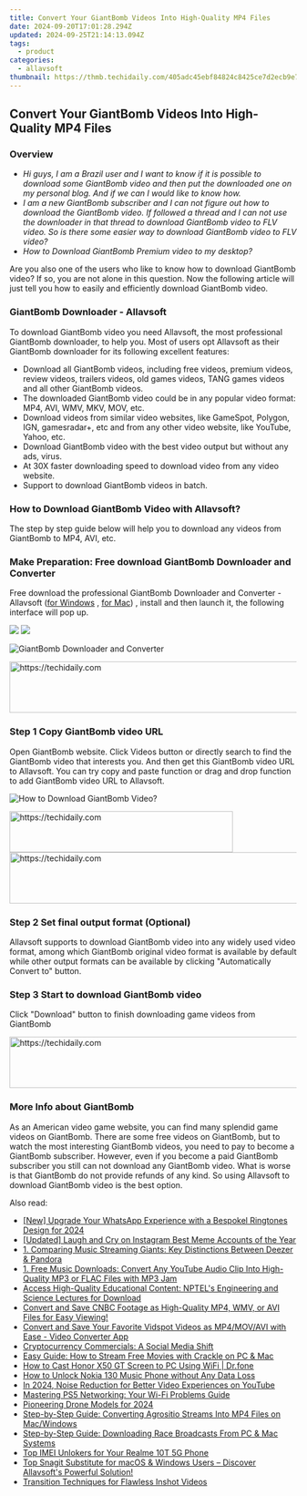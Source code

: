 ```yaml
---
title: Convert Your GiantBomb Videos Into High-Quality MP4 Files
date: 2024-09-20T17:01:28.294Z
updated: 2024-09-25T21:14:13.094Z
tags:
  - product
categories:
  - allavsoft
thumbnail: https://thmb.techidaily.com/405adc45ebf84824c8425ce7d2ecb9e77863385d350fb3dba3386c181908ce4e.jpg
---
```


## Convert Your GiantBomb Videos Into High-Quality MP4 Files

### Overview

* _Hi guys, I am a Brazil user and I want to know if it is possible to download some GiantBomb video and then put the downloaded one on my personal blog. And if we can I would like to know how._
* _I am a new GiantBomb subscriber and I can not figure out how to download the GiantBomb video. If followed a thread and I can not use the downloader in that thread to download GiantBomb video to FLV video. So is there some easier way to download GiantBomb video to FLV video?_
* _How to Download GiantBomb Premium video to my desktop?_

Are you also one of the users who like to know how to download GiantBomb video? If so, you are not alone in this question. Now the following article will just tell you how to easily and efficiently download GiantBomb video.

### GiantBomb Downloader - Allavsoft

To download GiantBomb video you need Allavsoft, the most professional GiantBomb downloader, to help you. Most of users opt Allavsoft as their GiantBomb downloader for its following excellent features:

* Download all GiantBomb videos, including free videos, premium videos, review videos, trailers videos, old games videos, TANG games videos and all other GiantBomb videos.
* The downloaded GiantBomb video could be in any popular video format: MP4, AVI, WMV, MKV, MOV, etc.
* Download videos from similar video websites, like GameSpot, Polygon, IGN, gamesradar+, etc and from any other video website, like YouTube, Yahoo, etc.
* Download GiantBomb video with the best video output but without any ads, virus.
* At 30X faster downloading speed to download video from any video website.
* Support to download GiantBomb videos in batch.

### How to Download GiantBomb Video with Allavsoft?

The step by step guide below will help you to download any videos from GiantBomb to MP4, AVI, etc.

### Make Preparation: Free download GiantBomb Downloader and Converter

Free download the professional GiantBomb Downloader and Converter - Allavsoft ([for Windows](https://tools.techidaily.com/allavsoft/products/) , [for Mac](https://tools.techidaily.com/allavsoft/products/)) , install and then launch it, the following interface will pop up.

[![](https://www.allavsoft.com/how-to/../images/how-to/free-download-win.jpg)](https://tools.techidaily.com/allavsoft/products/) [![](https://www.allavsoft.com/how-to/../images/how-to/free-download-mac.jpg)](https://tools.techidaily.com/allavsoft/products/)

![GiantBomb Downloader and Converter](https://www.allavsoft.com/how-to/../images/allavsoft/screen-shot-600.jpg)

<!-- affiliate ads begin -->
<a href="https://ephamedtechinc.pxf.io/c/5597632/2136619/26400" target="_top" id="2136619">
  <img src="//a.impactradius-go.com/display-ad/26400-2136619" border="0" alt="https://techidaily.com" width="728" height="90"/>
</a>
<img height="0" width="0" src="https://ephamedtechinc.pxf.io/i/5597632/2136619/26400" style="position:absolute;visibility:hidden;" border="0" />
<!-- affiliate ads end -->

### Step 1 Copy GiantBomb video URL

Open GiantBomb website. Click Videos button or directly search to find the GiantBomb video that interests you. And then get this GiantBomb video URL to Allavsoft. You can try copy and paste function or drag and drop function to add GiantBomb video URL to Allavsoft.

![How to Download GiantBomb Video?](https://www.allavsoft.com/how-to/../images/how-to/download-rtmp-video/download-rtmp-video.jpg)

<!-- affiliate ads begin -->
<a href="https://aligracehair.sjv.io/c/5597632/2135373/19272" target="_top" id="2135373">
  <img src="//a.impactradius-go.com/display-ad/19272-2135373" border="0" alt="https://techidaily.com" width="392" height="72"/>
</a>
<img height="0" width="0" src="https://aligracehair.sjv.io/i/5597632/2135373/19272" style="position:absolute;visibility:hidden;" border="0" />
<!-- affiliate ads end -->

<!-- affiliate ads begin -->
<a href="https://appsumo.8odi.net/c/5597632/2144289/7443" target="_top" id="2144289">
  <img src="//a.impactradius-go.com/display-ad/7443-2144289" border="0" alt="https://techidaily.com" width="728" height="90"/>
</a>
<img height="0" width="0" src="https://appsumo.8odi.net/i/5597632/2144289/7443" style="position:absolute;visibility:hidden;" border="0" />
<!-- affiliate ads end -->

### Step 2 Set final output format (Optional)

Allavsoft supports to download GiantBomb video into any widely used video format, among which GiantBomb original video format is available by default while other output formats can be available by clicking "Automatically Convert to" button.

### Step 3 Start to download GiantBomb video

Click "Download" button to finish downloading game videos from GiantBomb

<!-- affiliate ads begin -->
<a href="https://appsumo.8odi.net/c/5597632/2094422/7443" target="_top" id="2094422">
  <img src="//a.impactradius-go.com/display-ad/7443-2094422" border="0" alt="https://techidaily.com" width="728" height="90"/>
</a>
<img height="0" width="0" src="https://appsumo.8odi.net/i/5597632/2094422/7443" style="position:absolute;visibility:hidden;" border="0" />
<!-- affiliate ads end -->

### More Info about GiantBomb

As an American video game website, you can find many splendid game videos on GiantBomb. There are some free videos on GiantBomb, but to watch the most interesting GiantBomb videos, you need to pay to become a GiantBomb subscriber. However, even if you become a paid GiantBomb subscriber you still can not download any GiantBomb video. What is worse is that GiantBomb do not provide refunds of any kind. So using Allavsoft to download GiantBomb video is the best option.

<ins class="adsbygoogle"
     style="display:block"
     data-ad-format="autorelaxed"
     data-ad-client="ca-pub-7571918770474297"
     data-ad-slot="1223367746"></ins>

<ins class="adsbygoogle"
     style="display:block"
     data-ad-client="ca-pub-7571918770474297"
     data-ad-slot="8358498916"
     data-ad-format="auto"
     data-full-width-responsive="true"></ins>

<span class="atpl-alsoreadstyle">Also read:</span>
<div><ul>
<li><a href="https://fox-direct.techidaily.com/new-upgrade-your-whatsapp-experience-with-a-bespokel-ringtones-design-for-2024/"><u>[New] Upgrade Your WhatsApp Experience with a Bespokel Ringtones Design for 2024</u></a></li>
<li><a href="https://instagram-video-files.techidaily.com/updated-laugh-and-cry-on-instagram-best-meme-accounts-of-the-year/"><u>[Updated] Laugh and Cry on Instagram Best Meme Accounts of the Year</u></a></li>
<li><a href="https://fox-tips.techidaily.com/1-comparing-music-streaming-giants-key-distinctions-between-deezer-and-pandora/"><u>1. Comparing Music Streaming Giants: Key Distinctions Between Deezer & Pandora</u></a></li>
<li><a href="https://fox-tips.techidaily.com/1-free-music-downloads-convert-any-youtube-audio-clip-into-high-quality-mp3-or-flac-files-with-mp3-jam/"><u>1. Free Music Downloads: Convert Any YouTube Audio Clip Into High-Quality MP3 or FLAC Files with MP3 Jam</u></a></li>
<li><a href="https://fox-tips.techidaily.com/access-high-quality-educational-content-nptels-engineering-and-science-lectures-for-download/"><u>Access High-Quality Educational Content: NPTEL's Engineering and Science Lectures for Download</u></a></li>
<li><a href="https://fox-tips.techidaily.com/convert-and-save-cnbc-footage-as-high-quality-mp4-wmv-or-avi-files-for-easy-viewing/"><u>Convert and Save CNBC Footage as High-Quality MP4, WMV, or AVI Files for Easy Viewing!</u></a></li>
<li><a href="https://fox-tips.techidaily.com/convert-and-save-your-favorite-vidspot-videos-as-mp4movavi-with-ease-video-converter-app/"><u>Convert and Save Your Favorite Vidspot Videos as MP4/MOV/AVI with Ease - Video Converter App</u></a></li>
<li><a href="https://facebook.techidaily.com/cryptocurrency-commercials-a-social-media-shift/"><u>Cryptocurrency Commercials: A Social Media Shift</u></a></li>
<li><a href="https://fox-tips.techidaily.com/easy-guide-how-to-stream-free-movies-with-crackle-on-pc-and-mac/"><u>Easy Guide: How to Stream Free Movies with Crackle on PC & Mac</u></a></li>
<li><a href="https://screen-mirror.techidaily.com/how-to-cast-honor-x50-gt-screen-to-pc-using-wifi-drfone-by-drfone-android/"><u>How to Cast Honor X50 GT Screen to PC Using WiFi | Dr.fone</u></a></li>
<li><a href="https://easy-unlock-android.techidaily.com/how-to-unlock-nokia-130-music-phone-without-any-data-loss-by-drfone-android/"><u>How to Unlock Nokia 130 Music Phone without Any Data Loss</u></a></li>
<li><a href="https://youtube-stream.techidaily.com/in-2024-noise-reduction-for-better-video-experiences-on-youtube/"><u>In 2024, Noise Reduction for Better Video Experiences on YouTube</u></a></li>
<li><a href="https://games-able.techidaily.com/mastering-ps5-networking-your-wi-fi-problems-guide/"><u>Mastering PS5 Networking: Your Wi-Fi Problems Guide</u></a></li>
<li><a href="https://extra-skills.techidaily.com/pioneering-drone-models-for-2024/"><u>Pioneering Drone Models for 2024</u></a></li>
<li><a href="https://fox-tips.techidaily.com/step-by-step-guide-converting-agrositio-streams-into-mp4-files-on-macwindows/"><u>Step-by-Step Guide: Converting Agrositio Streams Into MP4 Files on Mac/Windows</u></a></li>
<li><a href="https://fox-tips.techidaily.com/step-by-step-guide-downloading-race-broadcasts-from-pc-and-mac-systems/"><u>Step-by-Step Guide: Downloading Race Broadcasts From PC & Mac Systems</u></a></li>
<li><a href="https://sim-unlock.techidaily.com/top-imei-unlokers-for-your-realme-10t-5g-phone-by-drfone-android/"><u>Top IMEI Unlokers for Your Realme 10T 5G Phone</u></a></li>
<li><a href="https://fox-tips.techidaily.com/top-snagit-substitute-for-macos-and-windows-users-discover-allavsofts-powerful-solution/"><u>Top Snagit Substitute for macOS & Windows Users – Discover Allavsoft's Powerful Solution!</u></a></li>
<li><a href="https://extra-tips.techidaily.com/transition-techniques-for-flawless-inshot-videos/"><u>Transition Techniques for Flawless Inshot Videos</u></a></li>
</ul></div>

